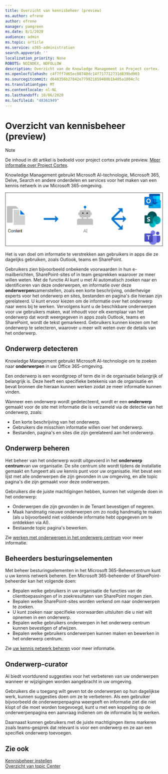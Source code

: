 ```yaml
---
title: Overzicht van kennisbeheer (preview)
ms.author: efrene
author: efrene
manager: pamgreen
ms.date: 8/1/2020
audience: admin
ms.topic: article
ms.service: o365-administration
search.appverid: ''
localization_priority: None
ROBOTS: NOINDEX, NOFOLLOW
description: Overzicht van de Knowledge Management in Project cortex.
ms.openlocfilehash: c4f7ff7d65ec08740dc14f717712731d839bd903
ms.sourcegitcommit: d648356b27842e779921859480b1b405a1804c7c
ms.translationtype: MT
ms.contentlocale: nl-NL
ms.lasthandoff: 10/06/2020
ms.locfileid: "48361949"
---
```

# <a name="knowledge-management-overview-preview"></a>Overzicht van kennisbeheer (preview)

> [!Note] 
> De inhoud in dit artikel is bedoeld voor project cortex private preview. [Meer informatie over Project Cortex](https://aka.ms/projectcortex).

Knowledge Management gebruikt Microsoft AI-technologie, Microsoft 365, Delve, Search en andere onderdelen en services voor het maken van een kennis netwerk in uw Microsoft 365-omgeving. 

   ![Kennisbeheer stroom](../media/content-understanding/knowledge-management-flowchart.png) </br> 

Het is van doel om informatie te verstrekken aan gebruikers in apps die ze dagelijks gebruiken, zoals Outlook, teams en SharePoint.

Gebruikers zien bijvoorbeeld onbekende voorwaarden in hun e-mailberichten, SharePoint-sites of in team gesprekken waarover ze meer willen weten. Met de functie AI kunt u met AI automatisch zoeken naar en identificeren van deze onderwerpen, en informatie over deze **onderwerpen**samenstellen, zoals een korte beschrijving, onderhevige experts voor het onderwerp en sites, bestanden en pagina's die hieraan zijn gerelateerd. U kunt ervoor kiezen om de informatie over het onderwerp naar wens bij te werken. Vervolgens kunt u de beschikbare onderwerpen voor uw gebruikers maken, wat inhoudt voor elk exemplaar van het onderwerp dat wordt weergegeven in apps zoals Outlook, teams en SharePoint, wordt de tekst gemarkeerd. Gebruikers kunnen kiezen om het onderwerp te selecteren, waarover u meer wilt weten over de details van het onderwerp.


## <a name="topic-discovery"></a>Onderwerp detecteren

Knowledge Management gebruikt Microsoft AI-technologie om te zoeken naar **onderwerpen** in uw Office 365-omgeving.

Een onderwerp is een woordgroep of term die in de organisatie belangrijk of belangrijk is. Deze heeft een specifieke betekenis van de organisatie en bevat bronnen die hieraan kunnen werken zodat ze meer informatie kunnen vinden.

Wanneer een onderwerp wordt gedetecteerd, wordt er een **onderwerp** gemaakt voor de site met informatie die is verzameld via de detectie van het onderwerp, zoals:

- Een korte beschrijving van het onderwerp.
- Gebruikers die misschien informatie willen over het onderwerp.
- Bestanden, pagina's en sites die zijn gerelateerd aan het onderwerp.


## <a name="topic-management"></a>Onderwerp beheren

Het beheer van het onderwerp wordt uitgevoerd in het **onderwerp centrum**van uw organisatie. De site centrum site wordt tijdens de installatie gemaakt en fungeert als uw kennis punt voor uw organisatie. Het bevat een lijst met alle onderwerpen die zijn gevonden in uw omgeving, en alle topic pagina's die zijn gemaakt voor deze onderwerpen. 

Gebruikers die de juiste machtigingen hebben, kunnen het volgende doen in het onderwerp:

- Onderwerpen die zijn gevonden in de Tenant bevestigen of negeren.
- Maak handmatig nieuwe onderwerpen om zo nodig handmatig te maken (als u bijvoorbeeld niet voldoende informatie hebt opgegeven om te ontdekken via AI).
- Bestaande topic pagina's bewerken.</br>

Zie [werken met onderwerpen in het onderwerp centrum](work-with-topics.md) voor meer informatie.  


## <a name="admin-controls"></a>Beheerders besturingselementen

Met beheer besturingselementen in het Microsoft 365-Beheercentrum kunt u uw kennis netwerk beheren. Een Microsoft 365-beheerder of SharePoint-beheerder kan het volgende doen:

- Bepalen welke gebruikers in uw organisatie de functies van de clienttoepassingen of in zoekresultaten van SharePoint mogen zien.
- Bepalen welke SharePoint-sites worden verkend om naar onderwerpen te zoeken.
- U kunt zoeken naar specifieke voorwaarden uitsluiten die u niet wilt opnemen in een onderwerp.
- Bepalen welke gebruikers onderwerpen in het onderwerp centrum kunnen bevestigen of afwijzen.
- Bepalen welke gebruikers onderwerpen kunnen maken en bewerken in het onderwerp centrum.

Zie [uw kennis netwerk beheren](manage-knowledge-network.md) voor meer informatie. 

## <a name="topic-curation"></a>Onderwerp-curator

AI biedt voortdurend suggesties voor het verbeteren van uw onderwerpen wanneer er wijzigingen worden aangebracht in uw omgeving.

Gebruikers die u toegang wilt geven tot de onderwerpen op hun dagelijkse werk, kunnen suggesties doen om ze te verbeteren. Als een gebruiker bijvoorbeeld de onderwerpenpagina weergeeft en informatie ziet die niet klopt of die moet worden toegevoegd, kunt u met een koppeling op de onderwerpenpagina een aanvraag indienen om de informatie bij te werken.

Daarnaast kunnen gebruikers met de juiste machtigingen items markeren zoals teams-gesprek dat relevant is voor een onderwerp en ze aan een specifiek onderwerp toevoegen.




## <a name="see-also"></a>Zie ook
[Kennisbeheer instellen](set-up-knowledge-network.md)</br>
[Overzicht van topic Center](topic-center-overview.md)
